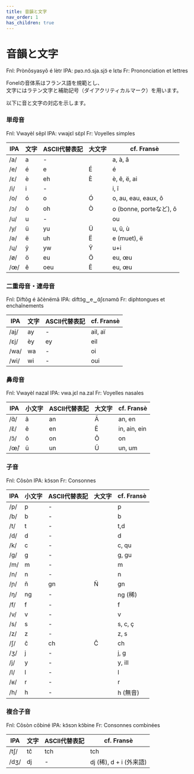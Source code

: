 ```yaml
---
title: 音韻と文字
nav_order: 1
has_children: true
---
```

# 音韻と文字

Fnl:    Prònõsyasyõ é lètr
IPA:    pʁɔ.nɔ̃.sja.sjɔ̃ e lɛtʁ
Fr:     Prononciation et lettres

Fonelの音体系はフランス語を規範とし、  
文字にはラテン文字と補助記号（ダイアクリティカルマーク）を用います。

以下に音と文字の対応を示します。  

### 単母音
Fnl:    Vwayèl sẽpl
IPA:    vwajɛl sɛ̃pl
Fr:     Voyelles simples


| IPA  | 文字  | ASCII代替表記 | 大文字 | cf. Fransè              |
|------|-------|---------------|--------|-------------------------|
| /a/  | a     | -             |        | a, à, â                 |
| /e/  | é     | e             | É      | é                       |
| /ɛ/  | è     | eh            | È      | è, ê, ë, ai             |
| /i/  | i     | -             |        | i, î                    |
| /o/  | ó     | o             | Ó      | o, au, eau, eaux, ô     |
| /ɔ/  | ò     | oh            | Ò      | o (bonne, porteなど), ô |
| /u/  | u     | -             |        | ou                      |
| /y/  | ü     | yu            | Ü      | u, û, ù                 |
| /ə/  | ë     | uh            | Ë      | e (muet), ë             |
| /ɥ/  | ŷ     | yw            | Ŷ      | u+i                     |
| /ø/  | ö     | eu            | Ö      | eu, œu                  |
| /œ/  | ê     | oeu           | Ê      | eu, œu                  |



### 二重母音・連母音
Fnl:    Diftõɡ é ãĉènëmã
IPA:    diftɔ̃ɡ‿e‿ɑ̃ʃɛnəmɑ̃
Fr:     diphtongues et enchaînements


| IPA  | 文字  | ASCII代替表記 | cf. Fransè              |
|------|-------|---------------|-------------------------|
| /aj/ | ay    | -             | ail, aï                 |
| /ɛj/ | èy    | ey            | eil                     |
| /wa/ | wa    | -             | oi                      |
| /wi/ | wi    | -             | oui                     |


### 鼻母音
Fnl:    Vwayèl nazal
IPA:    vwa.jɛl na.zal
Fr:     Voyelles nasales



| IPA  | 小文字| ASCII代替表記 | 大文字| cf. Fransè      |
|------|-------|---------------|-------|-----------------|
| /ɑ̃/ | ã     | an            | Ã     | an, en          |
| /ɛ̃/ | ẽ     | en            | Ẽ     | in, ain, ein    |
| /ɔ̃/ | õ     | on            | Õ     | on              |
| /œ̃/ | ũ     | un            | Ũ     | un, um          |


### 子音
Fnl:    Cõsòn
IPA:    kɔ̃sɔn
Fr:     Consonnes


| IPA  |小文字 | ASCII代替表記 | 大文字| cf. Fransè  |
|------|-------|---------------|-------|-------------|
| /p/  | p     | -             |       | p           |
| /b/  | b     | -             |       | b           |
| /t/  | t     | -             |       | t,d         |
| /d/  | d     | -             |       | d           |
| /k/  | c     | -             |       | c, qu       |
| /g/  | g     | -             |       | g, gu       |
| /m/  | m     | -             |       | m           |
| /n/  | n     | -             |       | n           |
| /ɲ/  | ñ     | gn            | Ñ     | gn          |
| /ŋ/  | ng    | -             |       | ng (稀)     |
| /f/  | f     | -             |       | f           |
| /v/  | v     | -             |       | v           |
| /s/  | s     | -             |       | s, c, ç     |
| /z/  | z     | -             |       | z, s        |
| /ʃ/  | ĉ     | ch            | Ĉ     | ch          |
| /ʒ/  | j     | -             |       | j, g        |
| /j/  | y     | -             |       | y, ill      |
| /l/  | l     | -             |       | l           |
| /ʁ/  | r     | -             |       | r           |
| /h/  | h     | -             |       | h (無音)    |


### 複合子音
Fnl:    Cõsòn cõbiné
IPA:    kɔ̃sɔn kɔ̃bine
Fr:     Consonnes combinées


| IPA   | 文字   | ASCII代替表記 | cf. Fransè                  |
|-------|--------|---------------|-----------------------------|
| /tʃ/  | tĉ     | tch           | tch                         |
| /dʒ/  | dj     | -             | dj (稀), d + i (外来語)     |



